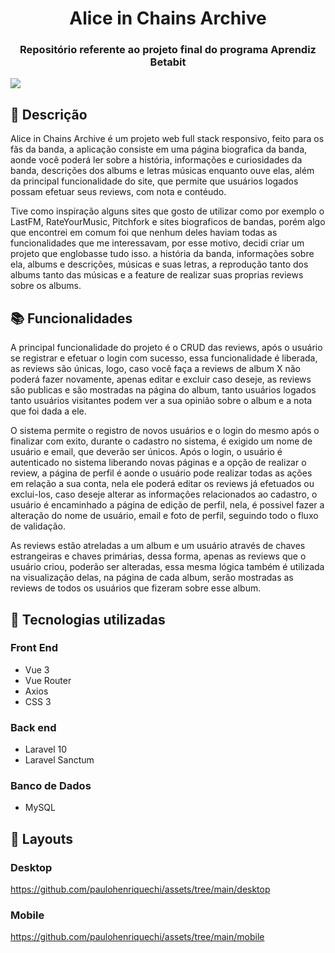 <h1 align="center">Alice in Chains Archive</h1>
<h3 align="center">Repositório referente ao projeto final do programa Aprendiz Betabit</h3>

![](https://raw.githubusercontent.com/paulohenriquechi/assets/main/aliceinchains.jpg)

## :memo: Descrição
Alice in Chains Archive é um projeto web full stack responsivo, feito para os fãs da banda, a aplicação consiste em uma página biografica da banda, aonde você poderá ler sobre a história, informações e curiosidades da banda, descrições dos albums e letras músicas enquanto ouve elas, além da principal funcionalidade do site, que permite que usuários logados possam efetuar seus reviews, com nota e contéudo.

Tive como inspiração alguns sites que gosto de utilizar como por exemplo o LastFM, RateYourMusic, Pitchfork e sites biograficos de bandas, porém algo que encontrei em comum foi que nenhum deles haviam todas as funcionalidades que me interessavam, por esse motivo, decidi criar um projeto que englobasse tudo isso.
a história da banda, informações sobre ela, albums e descrições, músicas e suas letras, a reprodução tanto dos albums tanto das músicas e a feature de realizar suas proprias reviews sobre os albums.

## :books: Funcionalidades
A principal funcionalidade do projeto é o CRUD das reviews, após o usuário se registrar e efetuar o login com sucesso, essa funcionalidade é liberada, as reviews são únicas, logo, caso você faça a reviews de album X não poderá fazer novamente, apenas editar e excluir caso deseje, as reviews são publicas e são mostradas na página do album, tanto usuários logados tanto usuários visitantes podem ver a sua opinião sobre o album e a nota que foi dada a ele. 

O sistema permite o registro de novos usuários e o login do mesmo após o finalizar com exito, durante o cadastro no sistema, é exigido um nome de usuário e email, que deverão ser únicos. Após o login, o usuário é autenticado no sistema liberando novas páginas e a opção de realizar o review, a página de perfil é aonde o usuário pode realizar todas as ações em relação a sua conta, nela ele poderá editar os reviews já efetuados ou exclui-los, caso deseje alterar as informações relacionados ao cadastro, o usuário é encaminhado a página de edição de perfil, nela, é possivel fazer a alteração do nome de usuário, email e foto de perfil, seguindo todo o fluxo de validação.

As reviews estão atreladas a um album e um usuário através de chaves estrangeiras e chaves primárias, dessa forma, apenas as reviews que o usuário criou, poderão ser alteradas, essa mesma lógica também é utilizada na visualização delas, na página de cada album, serão mostradas as reviews de todos os usuários que fizeram sobre esse album. 

## :wrench: Tecnologias utilizadas
### Front End
- Vue 3 
- Vue Router
- Axios
- CSS 3 

### Back end
- Laravel 10
- Laravel Sanctum

### Banco de Dados
- MySQL

## :rocket: Layouts
### Desktop
https://github.com/paulohenriquechi/assets/tree/main/desktop

### Mobile
https://github.com/paulohenriquechi/assets/tree/main/mobile


